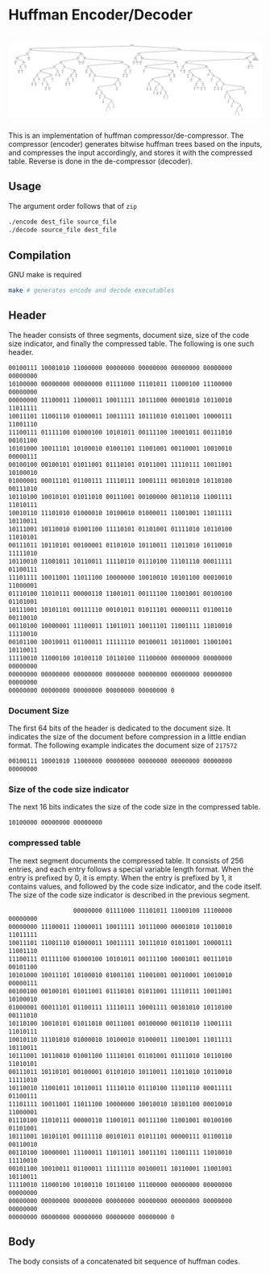 # Huffman Encoder/Decoder
<h1 align="center">
    <img src="https://github.com/martian17/huffman/blob/main/visualize/huffman.png?raw=true">
</h1>
This is an implementation of huffman compressor/de-compressor. The compressor (encoder) generates bitwise huffman trees based on the inputs, and compresses the input accordingly, and stores it with the compressed table.  
Reverse is done in the de-compressor (decoder).

## Usage
The argument order follows that of `zip`
```bash
./encode dest_file source_file
./decode source_file dest_file
```

## Compilation
GNU make is required
```bash
make # generates encode and decode executables
```

## Header
The header consists of three segments, document size, size of the code size indicator, and finally the compressed table.
The following is one such header.
```
00100111 10001010 11000000 00000000 00000000 00000000 00000000 00000000 
10100000 00000000 00000000 01111000 11101011 11000100 11100000 00000000 
00000000 11100011 11000011 10011111 10111000 00001010 10110010 11011111 
10011101 11001110 01000011 10011111 10111010 01011001 10000111 11001110 
11100111 01111100 01000100 10101011 00111100 10001011 00111010 00101100 
10101000 10011101 10100010 01001101 11001001 00110001 10010010 00000111 
00100100 00100101 01011001 01110101 01011001 11110111 10011001 10100010 
01000001 00011101 01100111 11110111 10001111 00101010 10110100 00111010 
10110100 10010101 01011010 00111001 00100000 00110110 11001111 11010111 
10010110 11101010 01000010 10100010 01000011 11001001 11011111 10110011 
10111001 10110010 01001100 11110101 01101001 01111010 10110100 11010101 
00111011 10110101 00100001 01101010 10110011 11011010 10110010 11111010 
10110010 11001011 10110011 11110110 01110100 11101110 00011111 01100111 
11101111 10011001 11011100 10000000 10010010 10101100 00010010 11000001 
01110100 11010111 00000110 11001011 00111100 11001001 00100100 01101001 
10111001 10101101 00111110 00101011 01011101 00000111 01100110 00110010 
00110100 10000001 11100011 11011011 10011101 11001111 11010010 11110010 
00101100 10010011 01100011 11111110 00100011 10110001 11001001 10110011 
11110010 11000100 10100110 10110100 11100000 00000000 00000000 00000000 
00000000 00000000 00000000 00000000 00000000 00000000 00000000 00000000 
00000000 00000000 00000000 00000000 00000000 0
```

### Document Size
The first 64 bits of the header is dedicated to the document size. It indicates the size of the document before compression in a little endian format. The following example indicates the document size of `217572`
```
00100111 10001010 11000000 00000000 00000000 00000000 00000000 00000000 
```

### Size of the code size indicator
The next 16 bits indicates the size of the code size in the compressed table.
```
10100000 00000000 00000000
```

### compressed table
The next segment documents the compressed table. It consists of 256 entries, and each entry follows a special variable length format. When the entry is prefixed by 0, it is empty. When the entry is prefixed by 1, it contains values, and followed by the code size indicator, and the code itself. The size of the code size indicator is described in the previous segment.
```
                  00000000 01111000 11101011 11000100 11100000 00000000 
00000000 11100011 11000011 10011111 10111000 00001010 10110010 11011111 
10011101 11001110 01000011 10011111 10111010 01011001 10000111 11001110 
11100111 01111100 01000100 10101011 00111100 10001011 00111010 00101100 
10101000 10011101 10100010 01001101 11001001 00110001 10010010 00000111 
00100100 00100101 01011001 01110101 01011001 11110111 10011001 10100010 
01000001 00011101 01100111 11110111 10001111 00101010 10110100 00111010 
10110100 10010101 01011010 00111001 00100000 00110110 11001111 11010111 
10010110 11101010 01000010 10100010 01000011 11001001 11011111 10110011 
10111001 10110010 01001100 11110101 01101001 01111010 10110100 11010101 
00111011 10110101 00100001 01101010 10110011 11011010 10110010 11111010 
10110010 11001011 10110011 11110110 01110100 11101110 00011111 01100111 
11101111 10011001 11011100 10000000 10010010 10101100 00010010 11000001 
01110100 11010111 00000110 11001011 00111100 11001001 00100100 01101001 
10111001 10101101 00111110 00101011 01011101 00000111 01100110 00110010 
00110100 10000001 11100011 11011011 10011101 11001111 11010010 11110010 
00101100 10010011 01100011 11111110 00100011 10110001 11001001 10110011 
11110010 11000100 10100110 10110100 11100000 00000000 00000000 00000000 
00000000 00000000 00000000 00000000 00000000 00000000 00000000 00000000 
00000000 00000000 00000000 00000000 00000000 0
```

## Body
The body consists of a concatenated bit sequence of huffman codes.
